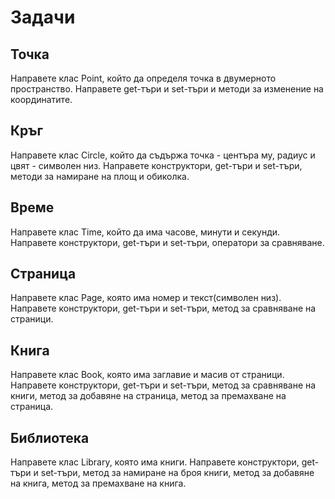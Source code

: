 # Задачи
## Точка
Направете клас Point, който да определя точка в двумерното пространство. Направете get-търи и set-търи и методи за изменение на координатите. 

## Кръг
Направете клас Circle, който да съдържа точка - центъра му, радиус и цвят - символен низ. Направете конструктори, get-търи и set-търи, методи за намиране на площ и обиколка.

## Време
Направете клас Time, който да има часове, минути и секунди. Направете конструктори, get-търи и set-търи, оператори за сравняване.

## Страница
Направете клас Page, която има номер и текст(символен низ). Направете конструктори, get-търи и set-търи, метод за сравняване на страници.

## Книга
Направете клас Book, която има заглавие и масив от страници. Направете конструктори, get-търи и set-търи, метод за сравняване на книги, метод за добавяне на страница, метод за премахване на страница.

## Библиотека
Направете клас Library, която има книги. Направете конструктори, get-търи и set-търи, метод за намиране на броя книги, метод за добавяне на книга, метод за премахване на книга.





